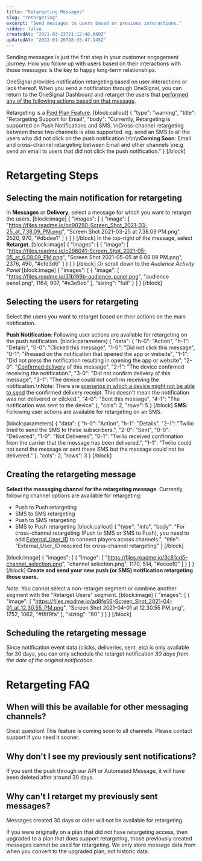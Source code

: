 ```yaml
---
title: "Retargeting Messages"
slug: "retargeting"
excerpt: "Send messages to users based on previous interactions."
hidden: false
createdAt: "2021-03-23T21:12:40.660Z"
updatedAt: "2022-01-26T18:35:47.145Z"
---
```

Sending messages is just the first step in your customer engagement journey. How you follow up with users based on their interactions with those messages is the key to happy long-term relationships. 

OneSignal provides notification retargeting based on user interactions or lack thereof. When you send a notification through OneSignal, you can return to the OneSignal Dashboard and retarget the users that [performed any of the following actions based on that message](https://documentation.onesignal.com/docs/retargeting#selecting-the-users-for-retargeting).

Retargeting is a [Paid Plan Feature](https://onesignal.com/pricing).
[block:callout]
{
  "type": "warning",
  "title": "Retargeting Support for Email",
  "body": "Currently, Retargeting is supported on Push Notifications and SMS. \nCross-channel retargeting between these two channels is also supported. eg. send an SMS to all the users who did not click on the push notification.\n\n\n**Coming Soon**: Email and cross-channel retargeting between Email and other channels \ne.g send an email to users that did not click the push notification."
}
[/block]

# Retargeting Steps

## Selecting the main notification for retargeting
In **Messages** or **Delivery**, select a message for which you want to retarget the users.
[block:image]
{
  "images": [
    {
      "image": [
        "https://files.readme.io/bc90250-Screen_Shot_2021-03-25_at_7.38.09_PM.png",
        "Screen Shot 2021-03-25 at 7.38.09 PM.png",
        2520,
        970,
        "#dbdee1"
      ]
    }
  ]
}
[/block]
In the top-right of the message, select **Retarget**.
[block:image]
{
  "images": [
    {
      "image": [
        "https://files.readme.io/c296041-Screen_Shot_2021-05-05_at_6.08.09_PM.png",
        "Screen Shot 2021-05-05 at 6.08.09 PM.png",
        2376,
        490,
        "#cfd3d6"
      ]
    }
  ]
}
[/block]
Or scroll down to the *Audience Activity Panel* 
[block:image]
{
  "images": [
    {
      "image": [
        "https://files.readme.io/31b199b-audience_panel.png",
        "audience panel.png",
        1164,
        907,
        "#e3e9eb"
      ],
      "sizing": "full"
    }
  ]
}
[/block]
## Selecting the users for retargeting
Select the users you want to retarget based on their actions on the main notification. 

**Push Notification**: Following user actions are available for retargeting on the push notification.
[block:parameters]
{
  "data": {
    "h-0": "Action",
    "h-1": "Details",
    "0-0": "Clicked this message",
    "1-0": "Did not click this message",
    "0-1": "Pressed on the notification that opened the app or website",
    "1-1": "Did not press the notification resulting in opening the app or website",
    "2-0": "[Confirmed delivery](doc:confirmed-deliveries) of this message",
    "2-1": "The device confirmed receiving the notification.",
    "3-0": "Did not confirm delivery of this message",
    "3-1": "The device could not confirm receiving the notification.\nNote: There are [scenarios in which a device might not be able to send](https://documentation.onesignal.com/docs/confirmed-deliveries#how-can-i-increase-confirmed-deliveries) the confirmed delivery receipt. This doesn't mean the notification was not delivered or clicked.",
    "4-0": "Sent this message",
    "4-1": "The notification was sent to the device"
  },
  "cols": 2,
  "rows": 5
}
[/block]
**SMS**: Following user actions are available for retargeting on an SMS.

[block:parameters]
{
  "data": {
    "h-0": "Action",
    "h-1": "Details",
    "2-1": "Twilio tried to send the SMS to these subscribers.",
    "2-0": "Sent",
    "0-0": "Delivered",
    "1-0": "Not Delivered",
    "0-1": "Twilio received confirmation from the carrier that the message has been delivered.",
    "1-1": "Twilio could not send the message or sent these SMS but the message could not be delivered."
  },
  "cols": 2,
  "rows": 3
}
[/block]
## Creating the retargeting message
**Select the messaging channel for the retargeting message**. Currently, following channel options are available for retargeting: 
- Push to Push retargeting
- SMS to SMS retargeting
- Push to SMS retargeting
- SMS to Push retargeting
[block:callout]
{
  "type": "info",
  "body": "For cross-channel retargeting (Push to SMS or SMS to Push), you need to add [External_User_ID](https://documentation.onesignal.com/docs/external-user-ids) to connect players across channels.",
  "title": "External_User_ID required for cross-channel retargeting"
}
[/block]

[block:image]
{
  "images": [
    {
      "image": [
        "https://files.readme.io/3c81cd5-channel_selection.png",
        "channel selection.png",
        1170,
        514,
        "#eceef0"
      ]
    }
  ]
}
[/block]
**Create and send your new push (or SMS) notification retargeting those users.**

*Note*: You cannot select a non-retarget segment or combine another segment with the "Retarget Users" segment.
[block:image]
{
  "images": [
    {
      "image": [
        "https://files.readme.io/ad8fe56-Screen_Shot_2021-04-01_at_12.30.55_PM.png",
        "Screen Shot 2021-04-01 at 12.30.55 PM.png",
        1752,
        1062,
        "#f8f9fa"
      ],
      "sizing": "80"
    }
  ]
}
[/block]
## Scheduling the retargeting message
Since notification event data (clicks, deliveries, sent, etc) is only available for 30 days, you can only schedule the retarget notification *30 days from the date of the original notification*.


# Retargeting FAQ

## When will this be available for other messaging channels?
Great question! This feature is coming soon to all channels. Please contact support if you need it sooner.

## Why don't I see my previously sent notifications?
If you sent the push through our API or Automated Message, it will have been deleted after around 30 days.

## Why can't I retarget my previously sent messages?
Messages created 30 days or older will not be available for retargeting.

If you were originally on a plan that did not have retargeting access, then upgraded to a plan that does support retargeting, those previously created messages cannot be used for retargeting. We only store message data from when you convert to the upgraded plan, not historic data.